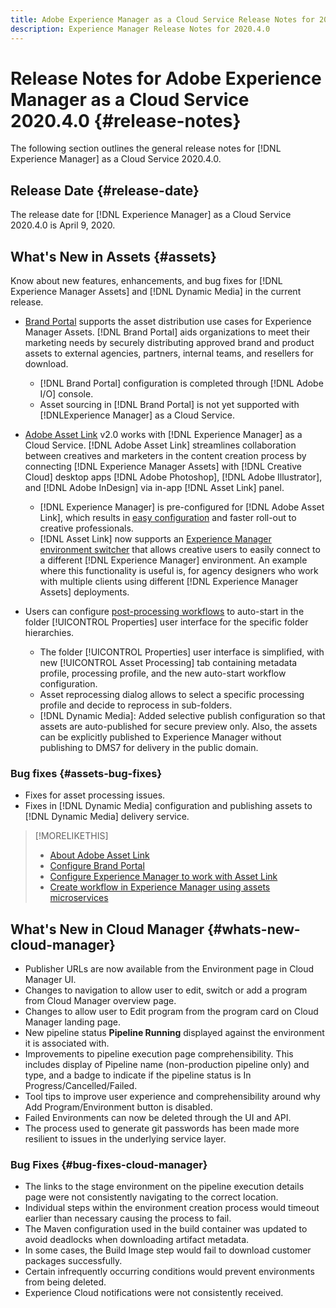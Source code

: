 ```yaml
---
title: Adobe Experience Manager as a Cloud Service Release Notes for 2020.4.0
description: Experience Manager Release Notes for 2020.4.0
---
```


# Release Notes for Adobe Experience Manager as a Cloud Service 2020.4.0 {#release-notes}

The following section outlines the general release notes for [!DNL Experience Manager] as a Cloud Service 2020.4.0.

## Release Date {#release-date}

The release date for [!DNL Experience Manager] as a Cloud Service 2020.4.0 is April 9, 2020.

## What's New in Assets {#assets}

Know about new features, enhancements, and bug fixes for [!DNL Experience Manager Assets] and [!DNL Dynamic Media] in the current release.

* [Brand Portal](https://docs.adobe.com/content/help/en/experience-manager-brand-portal/using/home.html) supports the asset distribution use cases for Experience Manager Assets. [!DNL Brand Portal] aids organizations to meet their marketing needs by securely distributing approved brand and product assets to external agencies, partners, internal teams, and resellers for download.
  * [!DNL Brand Portal] configuration is completed through [!DNL Adobe I/O] console.
  * Asset sourcing in [!DNL Brand Portal] is not yet supported with [!DNLExperience Manager] as a Cloud Service.

* [Adobe Asset Link](https://helpx.adobe.com/enterprise/using/adobe-asset-link.html) v2.0 works with [!DNL Experience Manager] as a Cloud Service. [!DNL Adobe Asset Link] streamlines collaboration between creatives and marketers in the content creation process by connecting [!DNL Experience Manager Assets] with [!DNL Creative Cloud] desktop apps [!DNL Adobe Photoshop], [!DNL Adobe Illustrator], and [!DNL Adobe InDesign] via in-app [!DNL Asset Link] panel.
  * [!DNL Experience Manager] is pre-configured for [!DNL Adobe Asset Link], which results in [easy configuration](https://helpx.adobe.com/enterprise/using/configure-aem-assets-for-asset-link.html) and faster roll-out to creative professionals.
  * [!DNL Asset Link] now supports an [Experience Manager environment switcher](https://helpx.adobe.com/enterprise/using/manage-assets-using-adobe-asset-link.html#UseAdobeAssetLink) that allows creative users to easily connect to a different [!DNL Experience Manager] environment. An example where this functionality is useful is, for agency designers who work with multiple clients using different [!DNL Experience Manager Assets] deployments.

* Users can configure [post-processing workflows](/help/assets/asset-microservices-configure-and-use.md#post-processing-workflows) to auto-start in the folder [!UICONTROL Properties] user interface for the specific folder hierarchies.
  * The folder [!UICONTROL Properties] user interface is simplified, with new [!UICONTROL Asset Processing] tab containing metadata profile, processing profile, and the new auto-start workflow configuration.
  * Asset reprocessing dialog allows to select a specific processing profile and decide to reprocess in sub-folders.
  * [!DNL Dynamic Media]: Added selective publish configuration so that assets are auto-published for secure preview only. Also, the assets can be explicitly published to Experience Manager without publishing to DMS7 for delivery in the public domain.

### Bug fixes {#assets-bug-fixes}

  * Fixes for asset processing issues.
  * Fixes in [!DNL Dynamic Media] configuration and publishing assets to [!DNL Dynamic Media] delivery service.

>[!MORELIKETHIS]
>
>* [About Adobe Asset Link](https://www.adobe.com/creativecloud/business/enterprise/adobe-asset-link.html)
>* [Configure Brand Portal](https://docs.adobe.com/content/help/en/experience-manager-brand-portal/using/publish/configure-aem-assets-with-brand-portal.html)
>* [Configure Experience Manager to work with Asset Link](https://helpx.adobe.com/enterprise/using/configure-aem-assets-for-asset-link.html)
>* [Create workflow in Experience Manager using assets microservices](https://docs.adobe.com/content/help/en/experience-manager-cloud-service/assets/manage/asset-microservices-configure-and-use.html#post-processing-workflows)

## What's New in Cloud Manager {#whats-new-cloud-manager}

* Publisher URLs are now available from the Environment page in Cloud Manager UI.
* Changes to navigation to allow user to edit, switch or add a program from Cloud Manager overview page.
* Changes to allow user to Edit program from the program card on Cloud Manager landing page.
* New pipeline status **Pipeline Running** displayed against the environment it is associated with.
* Improvements to pipeline execution page comprehensibility. This includes display of Pipeline name (non-production pipeline only) and type, and a badge to indicate if the pipeline status is In Progress/Cancelled/Failed.
* Tool tips to improve user experience and comprehensibility around why Add Program/Environment button is disabled.
* Failed Environments can now be deleted through the UI and API.
* The process used to generate git passwords has been made more resilient to issues in the underlying service layer.

### Bug Fixes {#bug-fixes-cloud-manager}

* The links to the stage environment on the pipeline execution details page were not consistently navigating to the correct location.
* Individual steps within the environment creation process would timeout earlier than necessary causing the process to fail.
* The Maven configuration used in the build container was updated to avoid deadlocks when downloading artifact metadata.
* In some cases, the Build Image step would fail to download customer packages successfully.
* Certain infrequently occurring conditions would prevent environments from being deleted.
* Experience Cloud notifications were not consistently received.
